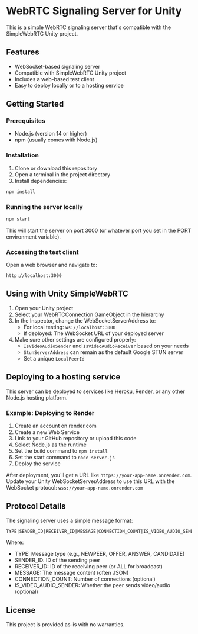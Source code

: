 # WebRTC Signaling Server for Unity

This is a simple WebRTC signaling server that's compatible with the SimpleWebRTC Unity project.

## Features

- WebSocket-based signaling server
- Compatible with SimpleWebRTC Unity project
- Includes a web-based test client
- Easy to deploy locally or to a hosting service

## Getting Started

### Prerequisites

- Node.js (version 14 or higher)
- npm (usually comes with Node.js)

### Installation

1. Clone or download this repository
2. Open a terminal in the project directory
3. Install dependencies:

```bash
npm install
```

### Running the server locally

```bash
npm start
```

This will start the server on port 3000 (or whatever port you set in the PORT environment variable).

### Accessing the test client

Open a web browser and navigate to:
```
http://localhost:3000
```

## Using with Unity SimpleWebRTC

1. Open your Unity project
2. Select your WebRTCConnection GameObject in the hierarchy
3. In the Inspector, change the WebSocketServerAddress to:
   - For local testing: `ws://localhost:3000`
   - If deployed: The WebSocket URL of your deployed server
4. Make sure other settings are configured properly:
   - `IsVideoAudioSender` and `IsVideoAudioReceiver` based on your needs
   - `StunServerAddress` can remain as the default Google STUN server
   - Set a unique `LocalPeerId`

## Deploying to a hosting service

This server can be deployed to services like Heroku, Render, or any other Node.js hosting platform.

### Example: Deploying to Render

1. Create an account on render.com
2. Create a new Web Service
3. Link to your GitHub repository or upload this code
4. Select Node.js as the runtime
5. Set the build command to `npm install`
6. Set the start command to `node server.js`
7. Deploy the service

After deployment, you'll get a URL like `https://your-app-name.onrender.com`. Update your Unity WebSocketServerAddress to use this URL with the WebSocket protocol: `wss://your-app-name.onrender.com`

## Protocol Details

The signaling server uses a simple message format:

```
TYPE|SENDER_ID|RECEIVER_ID|MESSAGE|CONNECTION_COUNT|IS_VIDEO_AUDIO_SENDER
```

Where:
- TYPE: Message type (e.g., NEWPEER, OFFER, ANSWER, CANDIDATE)
- SENDER_ID: ID of the sending peer
- RECEIVER_ID: ID of the receiving peer (or ALL for broadcast)
- MESSAGE: The message content (often JSON)
- CONNECTION_COUNT: Number of connections (optional)
- IS_VIDEO_AUDIO_SENDER: Whether the peer sends video/audio (optional)

## License

This project is provided as-is with no warranties.
